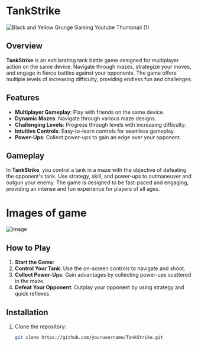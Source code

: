 # TankStrike

![Black and Yellow Grunge Gaming Youtube Thumbnail (1)](https://github.com/vickeymadhukar/tankfight/assets/75882224/4918efa0-5e44-4806-9f31-af7bf8f87c78)


## Overview

**TankStrike** is an exhilarating tank battle game designed for multiplayer action on the same device. Navigate through mazes, strategize your moves, and engage in fierce battles against your opponents. The game offers multiple levels of increasing difficulty, providing endless fun and challenges.

## Features

- **Multiplayer Gameplay**: Play with friends on the same device.
- **Dynamic Mazes**: Navigate through various maze designs.
- **Challenging Levels**: Progress through levels with increasing difficulty.
- **Intuitive Controls**: Easy-to-learn controls for seamless gameplay.
- **Power-Ups**: Collect power-ups to gain an edge over your opponent.

## Gameplay

In **TankStrike**, you control a tank in a maze with the objective of defeating the opponent's tank. Use strategy, skill, and power-ups to outmaneuver and outgun your enemy. The game is designed to be fast-paced and engaging, providing an intense and fun experience for players of all ages.

# Images of game 
![image](https://github.com/vickeymadhukar/tankfight/assets/75882224/fd5e50ec-6b0f-40b0-af3b-88722cf660b2)

## How to Play

1. **Start the Game**:  
2. **Control Your Tank**: Use the on-screen controls to navigate and shoot.
3. **Collect Power-Ups**: Gain advantages by collecting power-ups scattered in the maze.
4. **Defeat Your Opponent**: Outplay your opponent by using strategy and quick reflexes.

## Installation

1. Clone the repository:
   ```bash
   git clone https://github.com/yourusername/TankStrike.git

